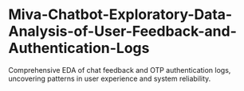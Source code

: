 # Miva-Chatbot-Exploratory-Data-Analysis-of-User-Feedback-and-Authentication-Logs
Comprehensive EDA of chat feedback and OTP authentication logs, uncovering patterns in user experience and system reliability.
